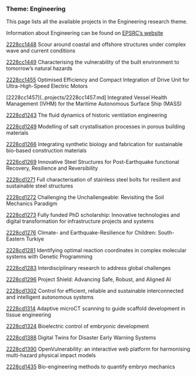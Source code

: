 ### Theme: Engineering

This page lists all the available projects in the Engineering research theme.

Information about Engineering can be found on [EPSRC’s website](https://www.ukri.org/what-we-offer/browse-our-areas-of-investment-and-support/engineering-theme/)

[2228cc1448](../projects/2228cc1448.md) Scour around coastal and offshore structures under complex wave and current conditions

[2228cc1449](../projects/2228cc1449.md) Characterising the vulnerability of the built environment to tomorrow’s natural hazards

[2228cc1455](../projects/2228cc1455.md) Optimised Efficiency and Compact Integration of Drive Unit for Ultra-High-Speed Electric Motors

[2228cc1457](..projects/2228cc1457.md] Integrated Vessel Health Management (IVHM) for the Maritime Autonomous Surface Ship (MASS)

[2228cd1243](../projects/2228cd1243.md) The fluid dynamics of historic ventilation engineering

[2228cd1249](../projects/2228cd1249.md) Modelling of salt crystallisation processes in porous building materials

[2228cd1266](../projects/2228cd1266.md) Integrating synthetic biology and fabrication for sustainable bio-based construction materials

[2228cd1269](../projects/2228cd1269.md) Innovative Steel Structures for Post-Earthquake functional Recovery, Resilience and Reversibility

[2228cd1271](../projects/2228cd1271.md) Full characterisation of stainless steel bolts for resilient and sustainable steel structures

[2228cd1272](../projects/2228cd1272.md) Challenging the Unchallengeable: Revisiting the Soil Mechanics Paradigm

[2228cd1273](../projects/2228cd1273.md) Fully funded PhD scholarship: Innovative technologies and digital transformation for infrastructure projects and systems

[2228cd1276](../projects/2228cd1276.md) Climate- and Earthquake-Resilience for Children: South-Eastern Turkiye

[2228cd1281](../projects/2228cd1281.md) Identifying optimal reaction coordinates in complex molecular systems with Genetic Programming

[2228cd1283](../projects/2228cd1283.md) Interdisciplinary research to address global challenges

[2228cd1296](../projects/2228cd1296.md) Project Shield: Advancing Safe, Robust, and Aligned AI

[2228cd1302](../projects/2228cd1302.md) Control for efficient, reliable and sustainable interconnected and intelligent autonomous systems

[2228cd1314](../projects/2228cd1314.md) Adaptive microCT scanning to guide scaffold development in tissue engineering

[2228cd1324](../projects/2228cd1324.md) Bioelectric control of embryonic development

[2228cd1388](../projects/2228cd1388.md) Digital Twins for Disaster Early Warning Systems

[2228cd1390](../projects/2228cd1390.md) OpenVulnerability: an interactive web platform for harmonising multi-hazard physical impact models

[2228cd1435](../projects/2228cd1435.md) Bio-engineering methods to quantify embryo mechanics

